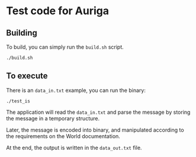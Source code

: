 # Test code for Auriga

## Building

To build, you can simply run the `build.sh` script.

```
./build.sh
```

## To execute

There is an `data_in.txt` example, you can run the binary:

```
./test_is
```
The application will read the `data_in.txt` and parse the message by
storing the message in a temporary structure.

Later, the message is encoded into binary, and manipulated according
to the requirements on the World documentation.

At the end, the output is written in the `data_out.txt` file.
